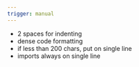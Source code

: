 ```yaml
---
trigger: manual
---
```


- 2 spaces for indenting
- dense code formatting
- if less than 200 chars, put on single line
- imports always on single line